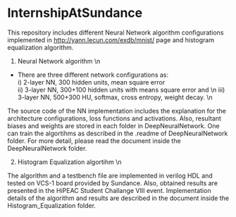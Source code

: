 # InternshipAtSundance

This repository includes different Neural Network algorithm configurations implemented in http://yann.lecun.com/exdb/mnist/ page and histogram equalization algorithm. 

1) Neural Network algorithm \n
  - There are three different network configurations as: \
    i) 2-layer NN, 300 hidden units, mean square error \
    ii) 3-layer NN, 300+100 hidden units with means square error and \n
    iii) 3-layer NN, 500+300 HU, softmax, cross entropy, weight decay. \n
  
  The source code of the NN implementation includes the explanation for the architecture configurations, loss functions and activations. Also, resultant biases and weights are stored in each folder in DeepNeuralNetwork. One can train the algortihms as described in the .readme of DeepNeuralNetwork folder. For more detail, please read the document inside the DeepNeuralNetwork folder. 

2) Histogram Equalization algortihm \n
  
  The algorithm and a testbench file are implemented in verilog HDL and tested on VCS-1 board provided by Sundance. Also, obtained results are presented in the HiPEAC Student Challange VIII event. Implementation details of the algorithm and results are described in the document inside the Histogram_Equalization folder. 

